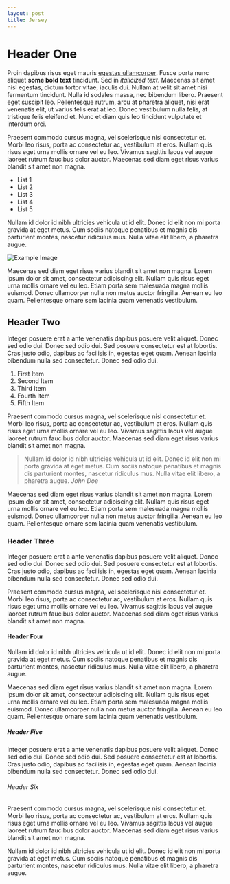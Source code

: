 ```yaml
---
layout: post
title: Jersey
---
```


# Header One
Proin dapibus risus eget mauris [egestas ullamcorper](/). Fusce porta nunc aliquet **some bold text** tincidunt. Sed in *italicized text*. Maecenas sit amet nisl egestas, dictum tortor vitae, iaculis dui. Nullam at velit sit amet nisi fermentum tincidunt. Nulla id sodales massa, nec bibendum libero. Praesent eget suscipit leo. Pellentesque rutrum, arcu at pharetra aliquet, nisi erat venenatis elit, ut varius felis erat at leo. Donec vestibulum nulla felis, at tristique felis eleifend et. Nunc et diam quis leo tincidunt vulputate et interdum orci.

Praesent commodo cursus magna, vel scelerisque nisl consectetur et. Morbi leo risus, porta ac consectetur ac, vestibulum at eros. Nullam quis risus eget urna mollis ornare vel eu leo. Vivamus sagittis lacus vel augue laoreet rutrum faucibus dolor auctor. Maecenas sed diam eget risus varius blandit sit amet non magna.

- List 1
- List 2
- List 3
- List 4
- List 5

Nullam id dolor id nibh ultricies vehicula ut id elit. Donec id elit non mi porta gravida at eget metus. Cum sociis natoque penatibus et magnis dis parturient montes, nascetur ridiculus mus. Nulla vitae elit libero, a pharetra augue.

![Example Image](http://placecorgi.com/900/500)

Maecenas sed diam eget risus varius blandit sit amet non magna. Lorem ipsum dolor sit amet, consectetur adipiscing elit. Nullam quis risus eget urna mollis ornare vel eu leo. Etiam porta sem malesuada magna mollis euismod. Donec ullamcorper nulla non metus auctor fringilla. Aenean eu leo quam. Pellentesque ornare sem lacinia quam venenatis vestibulum.

## Header Two
Integer posuere erat a ante venenatis dapibus posuere velit aliquet. Donec sed odio dui. Donec sed odio dui. Sed posuere consectetur est at lobortis. Cras justo odio, dapibus ac facilisis in, egestas eget quam. Aenean lacinia bibendum nulla sed consectetur. Donec sed odio dui.

1. First Item
2. Second Item
3. Third Item
4. Fourth Item
5. Fifth Item

Praesent commodo cursus magna, vel scelerisque nisl consectetur et. Morbi leo risus, porta ac consectetur ac, vestibulum at eros. Nullam quis risus eget urna mollis ornare vel eu leo. Vivamus sagittis lacus vel augue laoreet rutrum faucibus dolor auctor. Maecenas sed diam eget risus varius blandit sit amet non magna.

> Nullam id dolor id nibh ultricies vehicula ut id elit. Donec id elit non mi porta gravida at eget metus. Cum sociis natoque penatibus et magnis dis parturient montes, nascetur ridiculus mus. Nulla vitae elit libero, a pharetra augue.
> <cite>John Doe</cite>

Maecenas sed diam eget risus varius blandit sit amet non magna. Lorem ipsum dolor sit amet, consectetur adipiscing elit. Nullam quis risus eget urna mollis ornare vel eu leo. Etiam porta sem malesuada magna mollis euismod. Donec ullamcorper nulla non metus auctor fringilla. Aenean eu leo quam. Pellentesque ornare sem lacinia quam venenatis vestibulum.

### Header Three
Integer posuere erat a ante venenatis dapibus posuere velit aliquet. Donec sed odio dui. Donec sed odio dui. Sed posuere consectetur est at lobortis. Cras justo odio, dapibus ac facilisis in, egestas eget quam. Aenean lacinia bibendum nulla sed consectetur. Donec sed odio dui.

Praesent commodo cursus magna, vel scelerisque nisl consectetur et. Morbi leo risus, porta ac consectetur ac, vestibulum at eros. Nullam quis risus eget urna mollis ornare vel eu leo. Vivamus sagittis lacus vel augue laoreet rutrum faucibus dolor auctor. Maecenas sed diam eget risus varius blandit sit amet non magna.

#### Header Four
Nullam id dolor id nibh ultricies vehicula ut id elit. Donec id elit non mi porta gravida at eget metus. Cum sociis natoque penatibus et magnis dis parturient montes, nascetur ridiculus mus. Nulla vitae elit libero, a pharetra augue.

Maecenas sed diam eget risus varius blandit sit amet non magna. Lorem ipsum dolor sit amet, consectetur adipiscing elit. Nullam quis risus eget urna mollis ornare vel eu leo. Etiam porta sem malesuada magna mollis euismod. Donec ullamcorper nulla non metus auctor fringilla. Aenean eu leo quam. Pellentesque ornare sem lacinia quam venenatis vestibulum.

##### Header Five
Integer posuere erat a ante venenatis dapibus posuere velit aliquet. Donec sed odio dui. Donec sed odio dui. Sed posuere consectetur est at lobortis. Cras justo odio, dapibus ac facilisis in, egestas eget quam. Aenean lacinia bibendum nulla sed consectetur. Donec sed odio dui.

###### Header Six
Praesent commodo cursus magna, vel scelerisque nisl consectetur et. Morbi leo risus, porta ac consectetur ac, vestibulum at eros. Nullam quis risus eget urna mollis ornare vel eu leo. Vivamus sagittis lacus vel augue laoreet rutrum faucibus dolor auctor. Maecenas sed diam eget risus varius blandit sit amet non magna.

Nullam id dolor id nibh ultricies vehicula ut id elit. Donec id elit non mi porta gravida at eget metus. Cum sociis natoque penatibus et magnis dis parturient montes, nascetur ridiculus mus. Nulla vitae elit libero, a pharetra augue.
